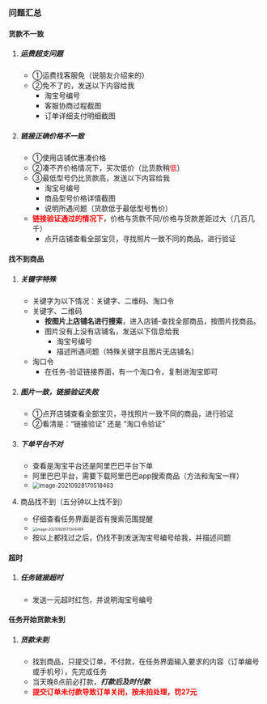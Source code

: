 ### 问题汇总

#### 货款不一致

1. ##### 运费超支问题

   - ①运费找客服免（说朋友介绍来的）
   - ②免不了的，发送以下内容给我
     - 淘宝号编号
     - 客服协商过程截图
     - 订单详细支付明细截图

2. ##### 链接正确价格不一致

   - ①使用店铺优惠凑价格
   - ②凑不齐价格情况下，买次低价（比货款稍<font color=red>低</font>）
   - ③最低型号仍比货款高，发送以下内容给我
     - 淘宝号编号
     - 商品型号价格详情截图
     - 说明所遇问题（货款低于最低型号售价）
   - **<font color=red>链接验证通过的情况下</font>**，价格与货款不同/价格与货款差距过大（几百几千）
     - 点开店铺查看全部宝贝，寻找照片一致不同的商品，进行验证

#### 找不到商品

1. ##### 关键字特殊

   - 关键字为以下情况：关键字、二维码、淘口令
   - 关键字、二维码
     - **按图片上店铺名进行搜索**，进入店铺-查找全部商品，按图片找商品。
     - 图片没有上没有店铺名，发送以下信息给我
       - 淘宝号编号
       - 描述所遇问题（特殊关键字且图片无店铺名）
   - 淘口令
     - 在任务-验证链接界面，有一个淘口令，复制进淘宝即可

2. ##### 图片一致，链接验证失败

   - ①点开店铺查看全部宝贝，寻找照片一致不同的商品，进行验证
   - ②看清是：“链接验证” 还是 “淘口令验证”

3. ##### 下单平台不对

   - 查看是淘宝平台还是阿里巴巴平台下单
   - 阿里巴巴平台，需要下载阿里巴巴app搜索商品（方法和淘宝一样）
   - <img src="C:\Users\flyfish\AppData\Roaming\Typora\typora-user-images\image-20210928170518463.png" alt="image-20210928170518463" style="zoom:80%;" />

4. 商品找不到（五分钟以上找不到）

   - 仔细查看任务界面是否有搜索范围提醒
   - <img src="C:\Users\flyfish\AppData\Roaming\Typora\typora-user-images\image-20210928171304489.png" alt="image-20210928171304489" style="zoom:50%;" />
   - 按以上都找过之后，仍找不到发送淘宝号编号给我，并描述问题

#### 超时

1. ##### 任务链接超时

   - 发送一元超时红包，并说明淘宝号编号

#### 任务开始货款未到

1. ##### 货款未到

   - 找到商品，只提交订单，不付款，在任务界面输入要求的内容（订单编号或手机号），先完成任务
   - 当天晚8点前必打款，***打款后及时付款***
   - **<font color=red>提交订单未付款导致订单关闭，按未拍处理，罚27元</font>**

